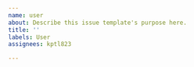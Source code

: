```yaml
---
name: user
about: Describe this issue template's purpose here.
title: ''
labels: User
assignees: kptl823

---
```



